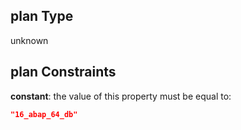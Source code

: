 ## plan Type

unknown

## plan Constraints

**constant**: the value of this property must be equal to:

```json
"16_abap_64_db"
```
